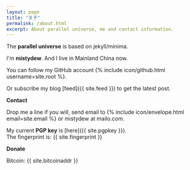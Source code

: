 ```yaml
---
layout: page
title: "关于"
permalink: /about.html
excerpt: About parallel universe, me and contact information.
---
```


The **parallel universe** is based on jekyll/minima.

I'm **mistydew**.
And I live in Mainland China now.

You can follow my GitHub account {% include icon/github.html username=site.root %}.

Or subscribe my blog [feed]({{ site.feed }}) to get the latest post.

**Contact**

Drop me a line if you will, send email to {% include icon/envelope.html email=site.email %} or mistydew at mailo.com.

My current **PGP key** is [here]({{ site.pgpkey }}).<br>
The fingerprint is: {{ site.fingerprint }}

**Donate**

Bitcoin: {{ site.bitcoinaddr }}
